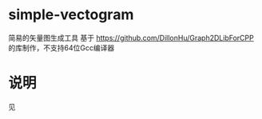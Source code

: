 # simple-vectogram
简易的矢量图生成工具
基于 https://github.com/DillonHu/Graph2DLibForCPP 的库制作，不支持64位Gcc编译器
# 说明
见 
